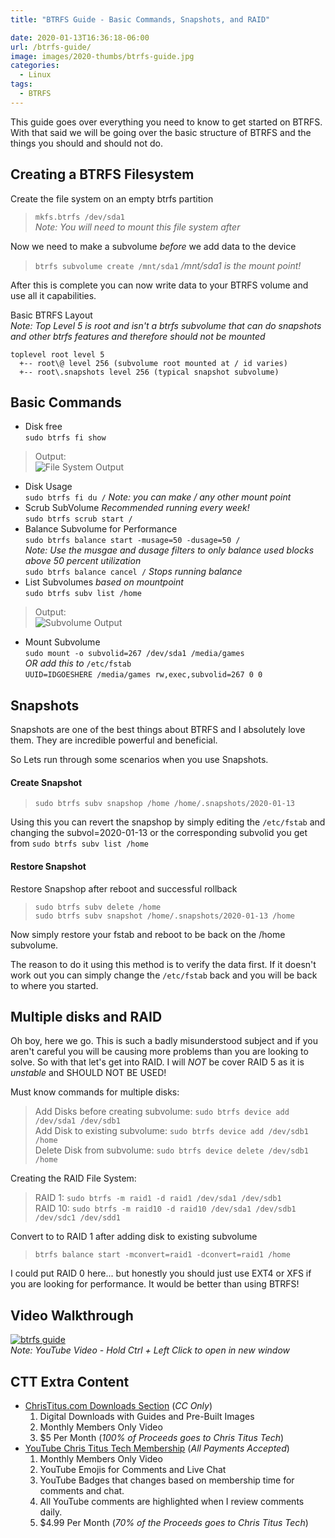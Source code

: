 ```yaml
---
title: "BTRFS Guide - Basic Commands, Snapshots, and RAID"

date: 2020-01-13T16:36:18-06:00
url: /btrfs-guide/
image: images/2020-thumbs/btrfs-guide.jpg
categories:
  - Linux
tags:
  - BTRFS
---
```

This guide goes over everything you need to know to get started on BTRFS. With that said we will be going over the basic structure of BTRFS and the things you should and should not do. <!--more-->

## Creating a BTRFS Filesystem

Create the file system on an empty btrfs partition  
> `mkfs.btrfs /dev/sda1`  
_Note: You will need to mount this file system after_

Now we need to make a subvolume *before* we add data to the device  
> `btrfs subvolume create /mnt/sda1` _/mnt/sda1 is the mount point!_

After this is complete you can now write data to your BTRFS volume and use all it capabilities. 

Basic BTRFS Layout  
_Note: Top Level 5 is root and isn't a btrfs subvolume that can do snapshots and other btrfs features and therefore should not be mounted_  
```
toplevel root level 5
  +-- root\@ level 256 (subvolume root mounted at / id varies)
  +-- root\.snapshots level 256 (typical snapshot subvolume)
```

## Basic Commands

  - Disk free  
`sudo btrfs fi show`  
> Output:  
![File System Output](/images/2020/btrfs/fishow.png)

  - Disk Usage  
`sudo btrfs fi du /` _Note: you can make / any other mount point_  
  - Scrub SubVolume *Recommended running every week!*  
`sudo btrfs scrub start /`  
  - Balance Subvolume for Performance  
`sudo btrfs balance start -musage=50 -dusage=50 /`  
_Note: Use the musgae and dusage filters to only balance used blocks above 50 percent utilization_  
`sudo btrfs balance cancel /` _Stops running balance_  
  - List Subvolumes *based on mountpoint*  
`sudo btrfs subv list /home`  
> Output:  
![Subvolume Output](/images/2020/btrfs/subv-list.png)

  - Mount Subvolume  
`sudo mount -o subvolid=267 /dev/sda1 /media/games`  
*OR add this to* `/etc/fstab`  
`UUID=IDGOESHERE /media/games rw,exec,subvolid=267 0 0`

## Snapshots

Snapshots are one of the best things about BTRFS and I absolutely love them. They are incredible powerful and beneficial. 

So Lets run through some scenarios when you use Snapshots.

#### Create Snapshot  
> `sudo btrfs subv snapshop /home /home/.snapshots/2020-01-13`

Using this you can revert the snapshop by simply editing the `/etc/fstab` and changing the subvol=2020-01-13 or the corresponding subvolid you get from `sudo btrfs subv list /home`

#### Restore Snapshot
Restore Snapshop after reboot and successful rollback
> `sudo btrfs subv delete /home`  
`sudo btrfs subv snapshot /home/.snapshots/2020-01-13 /home`

Now simply restore your fstab and reboot to be back on the /home subvolume. 

The reason to do it using this method is to verify the data first. If it doesn't work out you can simply change the `/etc/fstab` back and you will be back to where you started. 

## Multiple disks and RAID

Oh boy, here we go. This is such a badly misunderstood subject and if you aren't careful you will be causing more problems than you are looking to solve. So with that let's get into RAID. I will *NOT* be cover RAID 5 as it is *unstable* and SHOULD NOT BE USED!

Must know commands for multiple disks:  
> Add Disks before creating subvolume: `sudo btrfs device add /dev/sda1 /dev/sdb1`  
Add Disk to existing subvolume: `sudo btrfs device add /dev/sdb1 /home`  
Delete Disk from subvolume: `sudo btrfs device delete /dev/sdb1 /home`  

Creating the RAID File System:  
> RAID 1: `sudo btrfs -m raid1 -d raid1 /dev/sda1 /dev/sdb1`  
RAID 10: `sudo btrfs -m raid10 -d raid10 /dev/sda1 /dev/sdb1 /dev/sdc1 /dev/sdd1`

Convert to to RAID 1 after adding disk to existing subvolume  
> `btrfs balance start -mconvert=raid1 -dconvert=raid1 /home`

I could put RAID 0 here... but honestly you should just use EXT4 or XFS if you are looking for performance. It would be better than using BTRFS!

## Video Walkthrough

[![btrfs guide](https://img.youtube.com/vi/J2QP4onqJKI/0.jpg)](https://www.youtube.com/watch?v=J2QP4onqJKI)  
_Note: YouTube Video - Hold Ctrl + Left Click to open in new window_

## CTT Extra Content

- [ChrisTitus.com Downloads Section][1] (_CC Only_)
  1. Digital Downloads with Guides and Pre-Built Images
  2. Monthly Members Only Video
  3. $5 Per Month (_100% of Proceeds goes to Chris Titus Tech_)
- [YouTube Chris Titus Tech Membership][2] (_All Payments Accepted_)
  1. Monthly Members Only Video
  2. YouTube Emojis for Comments and Live Chat
  3. YouTube Badges that changes based on membership time for comments and chat.
  4. All YouTube comments are highlighted when I review comments daily. 
  5. $4.99 Per Month (_70% of the Proceeds goes to Chris Titus Tech_)

 [1]: https://portal.christitus.com
 [2]: https://christitus.com/join